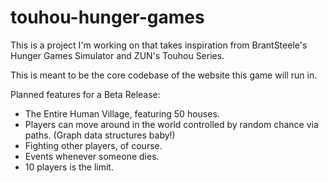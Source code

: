 # touhou-hunger-games

This is a project I'm working on that takes inspiration from BrantSteele's Hunger Games Simulator and ZUN's Touhou Series.

This is meant to be the core codebase of the website this game will run in.

Planned features for a Beta Release:
  - The Entire Human Village, featuring 50 houses.
  - Players can move around in the world controlled by random chance via paths. (Graph data structures baby!)
  - Fighting other players, of course.
  - Events whenever someone dies.
  - 10 players is the limit.
